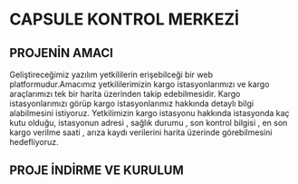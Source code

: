 # CAPSULE KONTROL MERKEZİ
## PROJENİN AMACI
 Geliştireceğimiz yazılım yetkililerin erişebilceği bir web platformudur.Amacımız yetkililerimizin kargo istasyonlarımızı ve kargo araçlarımızı tek bir harita üzerinden takip edebilmesidir. Kargo istasyonlarımızı görüp kargo istasyonlarımız hakkında detaylı bilgi alabilmesini istiyoruz. Yetkilimizin kargo istasyonu hakkında istasyonda kaç kutu olduğu, istasyonun adresi , sağlık durumu , son kontrol bilgisi , en son kargo verilme saati , arıza kaydı verilerini harita üzerinde görebilmesini hedefliyoruz.
 ## PROJE İNDİRME VE KURULUM
